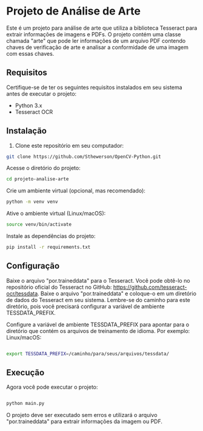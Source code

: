 # Projeto de Análise de Arte

Este é um projeto para análise de arte que utiliza a biblioteca Tesseract para extrair informações de imagens e PDFs. O projeto contém uma classe chamada "arte" que pode ler informações de um arquivo PDF contendo chaves de verificação de arte e analisar a conformidade de uma imagem com essas chaves.

## Requisitos

Certifique-se de ter os seguintes requisitos instalados em seu sistema antes de executar o projeto:

- Python 3.x
- Tesseract OCR

## Instalação

1. Clone este repositório em seu computador:

```bash
git clone https://github.com/Sthewerson/OpenCV-Python.git
```

Acesse o diretório do projeto:

```bash
cd projeto-analise-arte
```


Crie um ambiente virtual (opcional, mas recomendado):
```bash
python -m venv venv

```

Ative o ambiente virtual (Linux/macOS):
```bash
source venv/bin/activate
```
Instale as dependências do projeto:
```bash
pip install -r requirements.txt
```

## Configuração

Baixe o arquivo "por.traineddata" para o Tesseract. Você pode obtê-lo no repositório oficial do Tesseract no GitHub: https://github.com/tesseract-ocr/tessdata. Baixe o arquivo "por.traineddata" e coloque-o em um diretório de dados do Tesseract em seu sistema. Lembre-se do caminho para este diretório, pois você precisará configurar a variável de ambiente TESSDATA_PREFIX.

Configure a variável de ambiente TESSDATA_PREFIX para apontar para o diretório que contém os arquivos de treinamento de idioma. Por exemplo:
Linux/macOS:


```bash

export TESSDATA_PREFIX=/caminho/para/seus/arquivos/tessdata/
```


## Execução
Agora você pode executar o projeto:
```bash

python main.py
```

O projeto deve ser executado sem erros e utilizará o arquivo "por.traineddata" para extrair informações da imagem ou PDF.

